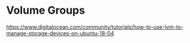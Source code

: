 # Volume Groups

https://www.digitalocean.com/community/tutorials/how-to-use-lvm-to-manage-storage-devices-on-ubuntu-18-04
